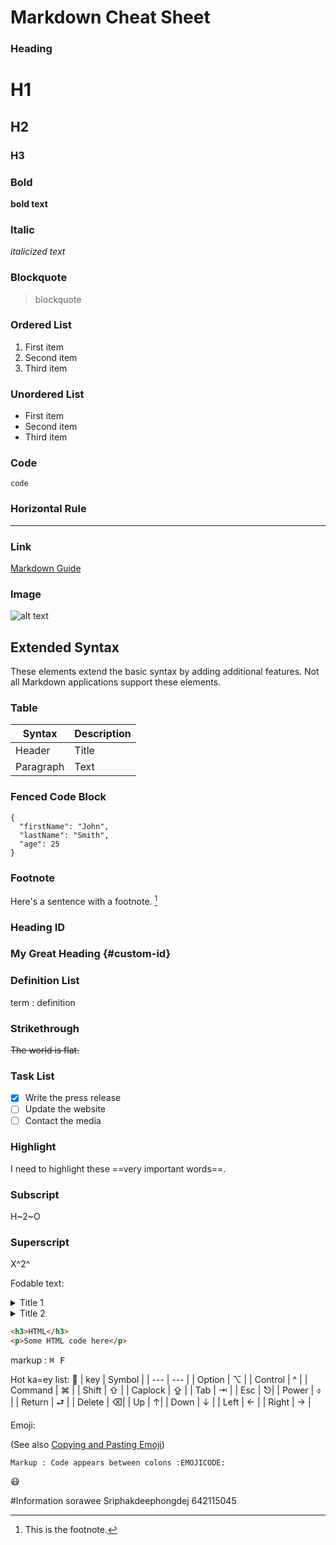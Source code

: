 # Markdown Cheat Sheet

### Heading

# H1

## H2

### H3

### Bold

**bold text**

### Italic

_italicized text_

### Blockquote

> blockquote

### Ordered List

1. First item
2. Second item
3. Third item

### Unordered List

- First item
- Second item
- Third item

### Code

`code`

### Horizontal Rule

---

### Link

[Markdown Guide](https://www.markdownguide.org)

### Image

![alt text](https://www.markdownguide.org/assets/images/tux.png)

## Extended Syntax

These elements extend the basic syntax by adding additional features. Not all Markdown applications support these elements.

### Table

| Syntax    | Description |
| --------- | ----------- |
| Header    | Title       |
| Paragraph | Text        |

### Fenced Code Block

```
{
  "firstName": "John",
  "lastName": "Smith",
  "age": 25
}
```

### Footnote

Here's a sentence with a footnote. [^1]

[^1]: This is the footnote.

### Heading ID

### My Great Heading {#custom-id}

### Definition List

term
: definition

### Strikethrough

~~The world is flat.~~

### Task List

- [x] Write the press release
- [ ] Update the website
- [ ] Contact the media

### Highlight

I need to highlight these ==very important words==.

### Subscript

H~2~O

### Superscript

X^2^

Fodable text:

<details>
    <summary>Title 1</summary>
    <p> Content 1 Content 1 Content 1 Content 1</p>
</details>
<details>
    <summary>Title 2 </summary>
 <p> Content 2 Content 2 Content 2 Content 2</p>
 </details>

```html
<h3>HTML</h3>
<p>Some HTML code here</p>
```

markup : <kbd>&#8984; F </kbd>

Hot ka=ey list:
:foggy:
| key | Symbol |
| --- | --- |
| Option | ⌥ |
| Control | ^ |
| Command | ⌘ |
| Shift | ⇧ |
| Caplock | ⇪ |
| Tab | ⇥ |
| Esc | ⎋|
| Power | ⌽ |
| Return | ⮐ |
| Delete | ⌫|
| Up | ↑|
| Down | ↓ |
| Left | ← |
| Right | → |

Emoji:

(See also [Copying and Pasting Emoji](https://www.markdownguide.org/extended-syntax/#copying-and-pasting-emoji))

    Markup : Code appears between colons :EMOJICODE:

:mask:

#Information
sorawee Sriphakdeephongdej 642115045


